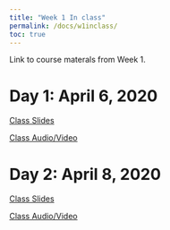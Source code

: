 ```yaml
---
title: "Week 1 In class"
permalink: /docs/w1inclass/
toc: true
---
```


Link to course materals from Week 1. 

# Day 1: April 6, 2020

[Class Slides](https://stanford-bioe80.github.io/docs/Stanford_BIOE80_Day1_06April20.pdf)

[Class Audio/Video](https://canvas.stanford.edu/courses/115648/files/folder/6%20April%202020%20-%20Audio%20Video)


# Day 2: April 8, 2020

[Class Slides](https://stanford-bioe80.github.io/docs/Stanford_BIOE80_Day2_08April20.pdf)

[Class Audio/Video](https://canvas.stanford.edu/courses/115648/files/folder/8%20April%202020%20-%20Audio%20Video)

<!--
# Day 3: April 10, 2020

[Class Slides](https://stanford-bioe80.github.io/docs/Stanford_BIOE80_Day3_10April20.pdf)

[Class Audio/Video](https://canvas.stanford.edu/courses/115648/files/folder/10%20April%202020%20-%20Audio%20Video)
-->

